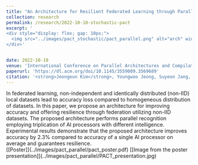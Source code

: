 ```yaml
---
title: "An Architecture for Resilient Federated Learning through Parallel Recognition"
collection: research 
permalink: /research/2022-10-10-stochastic-pact
excerpt: '
<div style="display: flex; gap: 10px;">
  <img src="../images/pact_stochastic/pact_parallel.png" alt="arch" width="500">
</div>'


date: 2022-10-10
venue: 'International Conference on Parallel Architectures and Compilation Techniques(PACT 2022)'
paperurl: 'https://dl.acm.org/doi/10.1145/3559009.3569689'
citation: '<strong>Jeongeun Kim</strong>, Youngwoo Jeong, Suyeon Jang, and Seung Eun Lee. 2023. An Architecture for Resilient Federated Learning through Parallel Recognition. In Proceedings of the International Conference on Parallel Architectures and Compilation Techniques (PACT 22). Association for Computing Machinery, New York, NY, USA, 546–547.'
---  
```

In federated learning, non-independent and identically distributed (non-IID) local datasets lead to accuracy loss compared to homogeneous distribution of datasets. In this paper, we propose an architecture for improving accuracy and offering resilience through federation utilizing non-IID datasets. The proposed architecture performs parallel recognition employing triplication of AI processors with different intelligence. Experimental results demonstrate that the proposed architecture improves accuracy by 2.3% compared to accuracy of a single AI processor on average and guarantees resilience.  
[\[Poster]\](../images/pact_parallel/pact_poster.pdf)
[\[Image from the poster presentation]\](../images/pact_parallel/PACT_presentation.jpg)  
